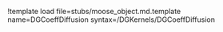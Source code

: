 !template load file=stubs/moose_object.md.template name=DGCoeffDiffusion syntax=/DGKernels/DGCoeffDiffusion